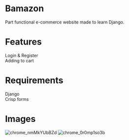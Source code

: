 # Bamazon
 Part functional e-commerce website made to learn Django.

# Features
 Login & Register <br>
 Adding to cart
 
# Requirements
  Django <br>
  Crisp forms
 
# Images
![chrome_nmMkYUbBZd](https://user-images.githubusercontent.com/28509172/140927724-18502236-2d7c-4593-a641-e3e56391bf20.png)
![chrome_0r0mp1so3b](https://user-images.githubusercontent.com/28509172/140927702-c9619664-71cb-4c2a-9406-b8685a44a1db.png)

